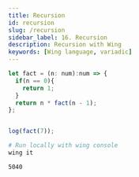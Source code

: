 ```yaml
---
title: Recursion
id: recursion
slug: /recursion
sidebar_label: 16. Recursion
description: Recursion with Wing
keywords: [Wing language, variadic]
---
```


```js playground example title="main.w"
let fact = (n: num):num => {
  if(n == 0){
    return 1;
  }
  return n * fact(n - 1);
};


log(fact(7));
```

```bash title="Wing console output"
# Run locally with wing console
wing it

5040
```